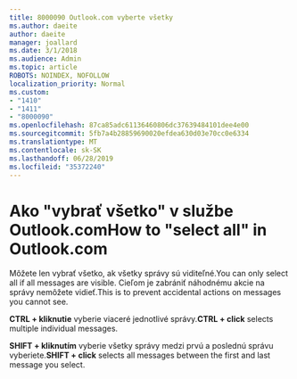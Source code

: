 ```yaml
---
title: 8000090 Outlook.com vyberte všetky
ms.author: daeite
author: daeite
manager: joallard
ms.date: 3/1/2018
ms.audience: Admin
ms.topic: article
ROBOTS: NOINDEX, NOFOLLOW
localization_priority: Normal
ms.custom:
- "1410"
- "1411"
- "8000090"
ms.openlocfilehash: 87ca85adc61136460806dc37639484101dee4e00
ms.sourcegitcommit: 5fb7a4b28859690020efdea630d03e70cc0e6334
ms.translationtype: MT
ms.contentlocale: sk-SK
ms.lasthandoff: 06/28/2019
ms.locfileid: "35372240"
---
```

# <a name="how-to-select-all-in-outlookcom"></a><span data-ttu-id="1c8fb-102">Ako "vybrať všetko" v službe Outlook.com</span><span class="sxs-lookup"><span data-stu-id="1c8fb-102">How to "select all" in Outlook.com</span></span>

<span data-ttu-id="1c8fb-103">Môžete len vybrať všetko, ak všetky správy sú viditeľné.</span><span class="sxs-lookup"><span data-stu-id="1c8fb-103">You can only select all if all messages are visible.</span></span> <span data-ttu-id="1c8fb-104">Cieľom je zabrániť náhodnému akcie na správy nemôžete vidieť.</span><span class="sxs-lookup"><span data-stu-id="1c8fb-104">This is to prevent accidental actions on messages you cannot see.</span></span>

<span data-ttu-id="1c8fb-105">**CTRL + kliknutie** vyberie viaceré jednotlivé správy.</span><span class="sxs-lookup"><span data-stu-id="1c8fb-105">**CTRL + click** selects multiple individual messages.</span></span>

<span data-ttu-id="1c8fb-106">**SHIFT + kliknutím** vyberie všetky správy medzi prvú a poslednú správu vyberiete.</span><span class="sxs-lookup"><span data-stu-id="1c8fb-106">**SHIFT + click** selects all messages between the first and last message you select.</span></span>
